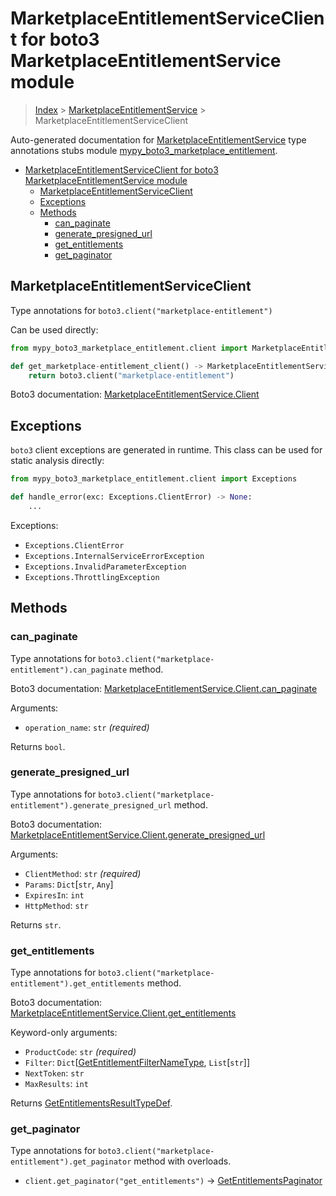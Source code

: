 # MarketplaceEntitlementServiceClient for boto3 MarketplaceEntitlementService module

> [Index](..) > [MarketplaceEntitlementService](.) >
> MarketplaceEntitlementServiceClient

Auto-generated documentation for
[MarketplaceEntitlementService](https://boto3.amazonaws.com/v1/documentation/api/latest/reference/services/marketplace-entitlement.html#MarketplaceEntitlementService)
type annotations stubs module
[mypy_boto3_marketplace_entitlement](https://pypi.org/project/mypy-boto3-marketplace-entitlement/).

- [MarketplaceEntitlementServiceClient for boto3 MarketplaceEntitlementService module](#marketplaceentitlementserviceclient-for-boto3-marketplaceentitlementservice-module)
  - [MarketplaceEntitlementServiceClient](#marketplaceentitlementserviceclient)
  - [Exceptions](#exceptions)
  - [Methods](#methods)
    - [can_paginate](#can_paginate)
    - [generate_presigned_url](#generate_presigned_url)
    - [get_entitlements](#get_entitlements)
    - [get_paginator](#get_paginator)

## MarketplaceEntitlementServiceClient

Type annotations for `boto3.client("marketplace-entitlement")`

Can be used directly:

```python
from mypy_boto3_marketplace_entitlement.client import MarketplaceEntitlementServiceClient

def get_marketplace-entitlement_client() -> MarketplaceEntitlementServiceClient:
    return boto3.client("marketplace-entitlement")
```

Boto3 documentation:
[MarketplaceEntitlementService.Client](https://boto3.amazonaws.com/v1/documentation/api/latest/reference/services/marketplace-entitlement.html#MarketplaceEntitlementService.Client)

## Exceptions

`boto3` client exceptions are generated in runtime. This class can be used for
static analysis directly:

```python
from mypy_boto3_marketplace_entitlement.client import Exceptions

def handle_error(exc: Exceptions.ClientError) -> None:
    ...
```

Exceptions:

- `Exceptions.ClientError`
- `Exceptions.InternalServiceErrorException`
- `Exceptions.InvalidParameterException`
- `Exceptions.ThrottlingException`

## Methods

### can_paginate

Type annotations for `boto3.client("marketplace-entitlement").can_paginate`
method.

Boto3 documentation:
[MarketplaceEntitlementService.Client.can_paginate](https://boto3.amazonaws.com/v1/documentation/api/latest/reference/services/marketplace-entitlement.html#MarketplaceEntitlementService.Client.can_paginate)

Arguments:

- `operation_name`: `str` *(required)*

Returns `bool`.

### generate_presigned_url

Type annotations for
`boto3.client("marketplace-entitlement").generate_presigned_url` method.

Boto3 documentation:
[MarketplaceEntitlementService.Client.generate_presigned_url](https://boto3.amazonaws.com/v1/documentation/api/latest/reference/services/marketplace-entitlement.html#MarketplaceEntitlementService.Client.generate_presigned_url)

Arguments:

- `ClientMethod`: `str` *(required)*
- `Params`: `Dict`\[`str`, `Any`\]
- `ExpiresIn`: `int`
- `HttpMethod`: `str`

Returns `str`.

### get_entitlements

Type annotations for `boto3.client("marketplace-entitlement").get_entitlements`
method.

Boto3 documentation:
[MarketplaceEntitlementService.Client.get_entitlements](https://boto3.amazonaws.com/v1/documentation/api/latest/reference/services/marketplace-entitlement.html#MarketplaceEntitlementService.Client.get_entitlements)

Keyword-only arguments:

- `ProductCode`: `str` *(required)*
- `Filter`:
  `Dict`\[[GetEntitlementFilterNameType](./literals.md#getentitlementfilternametype),
  `List`\[`str`\]\]
- `NextToken`: `str`
- `MaxResults`: `int`

Returns
[GetEntitlementsResultTypeDef](./type_defs.md#getentitlementsresulttypedef).

### get_paginator

Type annotations for `boto3.client("marketplace-entitlement").get_paginator`
method with overloads.

- `client.get_paginator("get_entitlements")` ->
  [GetEntitlementsPaginator](./paginators.md#getentitlementspaginator)
